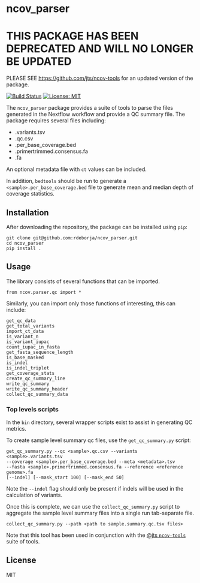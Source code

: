 # ncov_parser

# THIS PACKAGE HAS BEEN DEPRECATED AND WILL NO LONGER BE UPDATED
PLEASE SEE https://github.com/jts/ncov-tools for an updated version of the package.


[![Build Status](https://travis-ci.com/rdeborja/ncov_parser.svg?branch=master)](https://travis-ci.com/rdeborja/ncov_parser) [![License: MIT](https://img.shields.io/badge/License-MIT-yellow.svg)](https://opensource.org/licenses/MIT)

The `ncov_parser` package provides a suite of tools to parse the files generated
in the Nextflow workflow and provide a QC summary file.  The package requires
several files including:
* <sample>.variants.tsv
* <sample>.qc.csv
* <sample>.per_base_coverage.bed
* <sample>.primertrimmed.consensus.fa
* <reference genome>.fa

An optional metadata file with `ct` values can be included.

In addition, `bedtools` should be run to generate a
`<sample>.per_base_coverage.bed` file to generate mean and median depth of
coverage statistics.


## Installation
After downloading the repository, the package can be installed using `pip`:
```
git clone git@github.com:rdeborja/ncov_parser.git
cd ncov_parser
pip install .
```


## Usage
The library consists of several functions that can be imported.
```
from ncov.parser.qc import *
```
Similarly, you can import only those functions of interesting, this can include:
```
get_qc_data
get_total_variants
import_ct_data
is_variant_n
is_variant_iupac
count_iupac_in_fasta
get_fasta_sequence_length
is_base_masked
is_indel
is_indel_triplet
get_coverage_stats
create_qc_summary_line
write_qc_summary
write_qc_summary_header
collect_qc_summary_data
```

### Top levels scripts
In the `bin` directory, several wrapper scripts exist to assist in generating
QC metrics.

To create sample level summary qc files, use the `get_qc_summary.py` script:
```
get_qc_summary.py --qc <sample>.qc.csv --variants <sample>.variants.tsv
--coverage <sample>.per_base_coverage.bed --meta <metadata>.tsv
--fasta <sample>.primertrimmed.consensus.fa --reference <reference genome>.fa
[--indel] [--mask_start 100] [--mask_end 50]
```

Note the `--indel` flag should only be present if indels will be used in the
calculation of variants.

Once this is complete, we can use the `collect_qc_summary.py` script to
aggregate the sample level summary files into a single run tab-separate file.
```
collect_qc_summary.py --path <path to sample.summary.qc.tsv files>
```

Note that this tool has been used in conjunction with the [@jts `ncov-tools`](https://github.com/jts/ncov-tools)
suite of tools. 

## License
MIT
